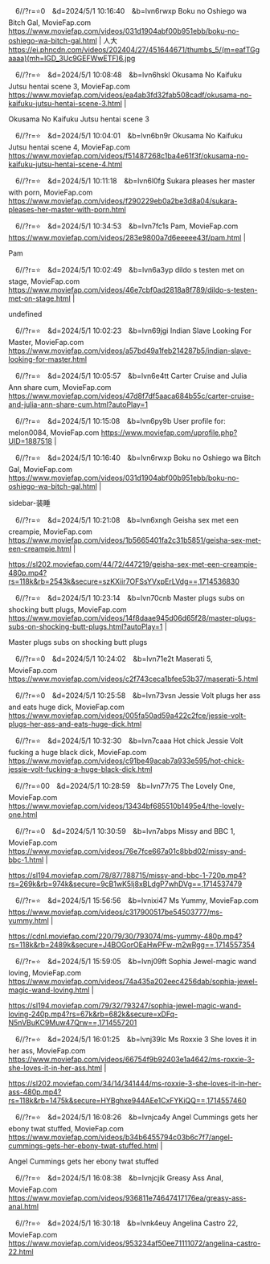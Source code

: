 
　6//?r=⭐0　&d=2024/5/1 10:16:40　&b=lvn6rwxp
Boku no Oshiego wa Bitch Gal, MovieFap.com
https://www.moviefap.com/videos/031d1904abf00b951ebb/boku-no-oshiego-wa-bitch-gal.html
|
人大
https://ei.phncdn.com/videos/202404/27/451644671/thumbs_5/(m=eafTGgaaaa)(mh=lGD_3Uc9GEFWwETF)6.jpg

　6//?r=⭐　&d=2024/5/1 10:08:48　&b=lvn6hskl
Okusama No Kaifuku Jutsu hentai scene 3, MovieFap.com
https://www.moviefap.com/videos/ea4ab3fd32fab508cadf/okusama-no-kaifuku-jutsu-hentai-scene-3.html
|

Okusama No Kaifuku Jutsu hentai scene 3

　6//?r=⭐　&d=2024/5/1 10:04:01　&b=lvn6bn9r
Okusama No Kaifuku Jutsu hentai scene 4, MovieFap.com
https://www.moviefap.com/videos/f51487268c1ba4e61f3f/okusama-no-kaifuku-jutsu-hentai-scene-4.html

　6//?r=⭐　&d=2024/5/1 10:11:18　&b=lvn6l0fg
Sukara pleases her master with porn, MovieFap.com
https://www.moviefap.com/videos/f290229eb0a2be3d8a04/sukara-pleases-her-master-with-porn.html

　6//?r=⭐　&d=2024/5/1 10:34:53　&b=lvn7fc1s
Pam, MovieFap.com
https://www.moviefap.com/videos/283e9800a7d6eeeee43f/pam.html
|

Pam

　6//?r=⭐　&d=2024/5/1 10:02:49　&b=lvn6a3yp
dildo s testen met on stage, MovieFap.com
https://www.moviefap.com/videos/46e7cbf0ad2818a8f789/dildo-s-testen-met-on-stage.html
|

undefined

　6//?r=⭐　&d=2024/5/1 10:02:23　&b=lvn69jgi
Indian Slave Looking For Master, MovieFap.com
https://www.moviefap.com/videos/a57bd49a1feb214287b5/indian-slave-looking-for-master.html

　6//?r=⭐　&d=2024/5/1 10:05:57　&b=lvn6e4tt
Carter Cruise and Julia Ann share cum, MovieFap.com
https://www.moviefap.com/videos/47d8f7df5aaca684b55c/carter-cruise-and-julia-ann-share-cum.html?autoPlay=1

　6//?r=⭐　&d=2024/5/1 10:15:08　&b=lvn6py9b
User profile for: melon0084, MovieFap.com
https://www.moviefap.com/uprofile.php?UID=1887518
|

　6//?r=⭐　&d=2024/5/1 10:16:40　&b=lvn6rwxp
Boku no Oshiego wa Bitch Gal, MovieFap.com
https://www.moviefap.com/videos/031d1904abf00b951ebb/boku-no-oshiego-wa-bitch-gal.html
|

sidebar-装睡

　6//?r=⭐　&d=2024/5/1 10:21:08　&b=lvn6xngh
Geisha sex met een creampie, MovieFap.com
https://www.moviefap.com/videos/1b5665401fa2c31b5851/geisha-sex-met-een-creampie.html
|

https://sl202.moviefap.com/44/72/447219/geisha-sex-met-een-creampie-480p.mp4?rs=118k&rb=2543k&secure=szKXiir7OFSsYVxpErLVdg==,1714536830

　6//?r=⭐　&d=2024/5/1 10:23:14　&b=lvn70cnb
Master plugs subs on shocking butt plugs, MovieFap.com
https://www.moviefap.com/videos/14f8daae945d06d65f28/master-plugs-subs-on-shocking-butt-plugs.html?autoPlay=1
|

Master plugs subs on shocking butt plugs

　6//?r=⭐0　&d=2024/5/1 10:24:02　&b=lvn71e2t
Maserati 5, MovieFap.com
https://www.moviefap.com/videos/c2f743ceca1bfee53b37/maserati-5.html

　6//?r=⭐0　&d=2024/5/1 10:25:58　&b=lvn73vsn
Jessie Volt plugs her ass and eats huge dick, MovieFap.com
https://www.moviefap.com/videos/005fa50ad59a422c2fce/jessie-volt-plugs-her-ass-and-eats-huge-dick.html

　6//?r=⭐　&d=2024/5/1 10:32:30　&b=lvn7caaa
Hot chick Jessie Volt fucking a huge black dick, MovieFap.com
https://www.moviefap.com/videos/c91be49acab7a933e595/hot-chick-jessie-volt-fucking-a-huge-black-dick.html

　6//?r=⭐00　&d=2024/5/1 10:28:59　&b=lvn77r75
The Lovely One, MovieFap.com
https://www.moviefap.com/videos/13434bf685510b1495e4/the-lovely-one.html

　6//?r=⭐0　&d=2024/5/1 10:30:59　&b=lvn7abps
Missy and BBC 1, MovieFap.com
https://www.moviefap.com/videos/76e7fce667a01c8bbd02/missy-and-bbc-1.html
|

https://sl194.moviefap.com/78/87/788715/missy-and-bbc-1-720p.mp4?rs=269k&rb=974k&secure=9cB1wK5Ij8xBLdgP7whDVg==,1714537479

　6//?r=⭐　&d=2024/5/1 15:56:56　&b=lvnixi47
Ms Yummy, MovieFap.com
https://www.moviefap.com/videos/c317900517be54503777/ms-yummy.html
|

https://cdnl.moviefap.com/220/79/30/793074/ms-yummy-480p.mp4?rs=118k&rb=2489k&secure=J4BOGorOEaHwPFw-m2wRgg==,1714557354

　6//?r=⭐　&d=2024/5/1 15:59:05　&b=lvnj09ft
Sophia Jewel-magic wand loving, MovieFap.com
https://www.moviefap.com/videos/74a435a202eec4256dab/sophia-jewel-magic-wand-loving.html
|

https://sl194.moviefap.com/79/32/793247/sophia-jewel-magic-wand-loving-240p.mp4?rs=67k&rb=682k&secure=xDFq-N5nVBuKC9Muw47Qrw==,1714557201

　6//?r=⭐　&d=2024/5/1 16:01:25　&b=lvnj39lc
Ms Roxxie 3 She loves it in her ass, MovieFap.com
https://www.moviefap.com/videos/66754f9b92403e1a4642/ms-roxxie-3-she-loves-it-in-her-ass.html
|

https://sl202.moviefap.com/34/14/341444/ms-roxxie-3-she-loves-it-in-her-ass-480p.mp4?rs=118k&rb=1475k&secure=HYBghxe944AEe1CxFYKiQQ==,1714557460

　6//?r=⭐　&d=2024/5/1 16:08:26　&b=lvnjca4y
Angel Cummings gets her ebony twat stuffed, MovieFap.com
https://www.moviefap.com/videos/b34b6455794c03b6c7f7/angel-cummings-gets-her-ebony-twat-stuffed.html
|

Angel Cummings gets her ebony twat stuffed

　6//?r=⭐　&d=2024/5/1 16:08:38　&b=lvnjcjik
Greasy Ass Anal, MovieFap.com
https://www.moviefap.com/videos/936811e74647417176ea/greasy-ass-anal.html

　6//?r=⭐　&d=2024/5/1 16:30:18　&b=lvnk4euy
Angelina Castro 22, MovieFap.com
https://www.moviefap.com/videos/953234af50ee71111072/angelina-castro-22.html

